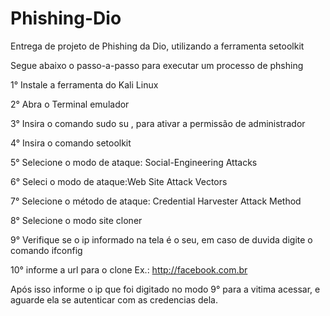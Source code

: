 # Phishing-Dio
Entrega de projeto de Phishing da Dio, utilizando a ferramenta setoolkit

Segue abaixo o passo-a-passo para executar um processo de phshing 

1° Instale a ferramenta do Kali Linux

2° Abra o Terminal emulador 

3° Insira o comando sudo su , para ativar a permissão de administrador 

4° Insira o comando setoolkit 

5° Selecione o modo de ataque: Social-Engineering Attacks

6° Seleci  o modo de ataque:Web Site Attack Vectors 

7° Selecione o método de ataque: Credential Harvester Attack Method

8°  Selecione o modo  site cloner 

9°  Verifique se o ip informado na tela é o seu, em caso de duvida digite o comando ifconfig 

10° informe a url para o clone Ex.: http://facebook.com.br

Após isso informe o ip que foi digitado no modo 9° para a vitima acessar, e aguarde ela se autenticar com as credencias dela. 
